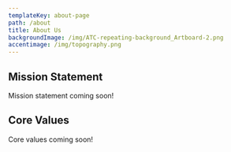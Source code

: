 ```yaml
---
templateKey: about-page
path: /about
title: About Us
backgroundImage: /img/ATC-repeating-background_Artboard-2.png
accentimage: /img/topography.png
---
```

## Mission Statement
Mission statement coming soon!

## Core Values
Core values coming soon!